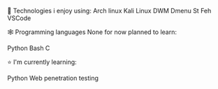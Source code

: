 🐧 Technologies i enjoy using:
Arch linux
Kali Linux
DWM
Dmenu
St
Feh
VSCode



🕸️ Programming languages
None for now planned to learn:

Python
Bash
C

⭐ I'm currently learning:

Python
Web penetration testing

